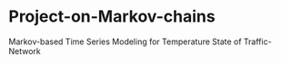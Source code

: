 # Project-on-Markov-chains
Markov-based Time Series Modeling for Temperature State of Traffic-Network
